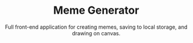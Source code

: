 <h1 align="center">Meme Generator</h1>

<p align="center">
  Full front-end application for creating memes, saving to local storage, and drawing on canvas.
</p>
